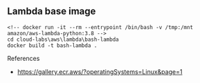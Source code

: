 ## Lambda base image

```
<!-- docker run -it --rm --entrypoint /bin/bash -v /tmp:/mnt amazon/aws-lambda-python:3.8 -->
cd cloud-labs\aws\lambda\bash-lambda
docker build -t bash-lambda .
```

References

- https://gallery.ecr.aws/?operatingSystems=Linux&page=1